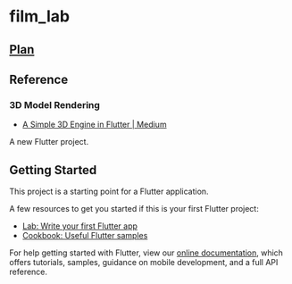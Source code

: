 # film_lab
## [Plan](https://github.com/r08521610/Film_Lab/blob/docs/Film%20Lab.pdf)

## Reference

### 3D Model Rendering

* [A Simple 3D Engine in Flutter | Medium](https://levelup.gitconnected.com/a-simple-3d-engine-in-flutter-cc4a7edc943e)



A new Flutter project.

## Getting Started

This project is a starting point for a Flutter application.

A few resources to get you started if this is your first Flutter project:

- [Lab: Write your first Flutter app](https://flutter.dev/docs/get-started/codelab)
- [Cookbook: Useful Flutter samples](https://flutter.dev/docs/cookbook)

For help getting started with Flutter, view our
[online documentation](https://flutter.dev/docs), which offers tutorials,
samples, guidance on mobile development, and a full API reference.

